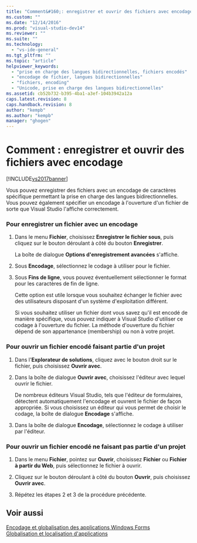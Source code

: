 ```yaml
---
title: "Comment&#160;: enregistrer et ouvrir des fichiers avec encodage | Microsoft Docs"
ms.custom: ""
ms.date: "12/14/2016"
ms.prod: "visual-studio-dev14"
ms.reviewer: ""
ms.suite: ""
ms.technology: 
  - "vs-ide-general"
ms.tgt_pltfrm: ""
ms.topic: "article"
helpviewer_keywords: 
  - "prise en charge des langues bidirectionnelles, fichiers encodés"
  - "encodage de fichier, langues bidirectionnelles"
  - "fichiers, encoding"
  - "Unicode, prise en charge des langues bidirectionnelles"
ms.assetid: cb52b732-b395-4ba1-a3ef-104b3942a12a
caps.latest.revision: 8
caps.handback.revision: 8
author: "kempb"
ms.author: "kempb"
manager: "ghogen"
---
```

# Comment&#160;: enregistrer et ouvrir des fichiers avec encodage
[!INCLUDE[vs2017banner](../code-quality/includes/vs2017banner.md)]

Vous pouvez enregistrer des fichiers avec un encodage de caractères spécifique permettant la prise en charge des langues bidirectionnelles.  Vous pouvez également spécifier un encodage à l'ouverture d'un fichier de sorte que Visual Studio l'affiche correctement.  
  
### Pour enregistrer un fichier avec un encodage  
  
1.  Dans le menu **Fichier**, choisissez **Enregistrer le fichier sous**, puis cliquez sur le bouton déroulant à côté du bouton **Enregistrer**.  
  
     La boîte de dialogue **Options d'enregistrement avancées** s'affiche.  
  
2.  Sous **Encodage**, sélectionnez le codage à utiliser pour le fichier.  
  
3.  Sous **Fins de ligne**, vous pouvez éventuellement sélectionner le format pour les caractères de fin de ligne.  
  
     Cette option est utile lorsque vous souhaitez échanger le fichier avec des utilisateurs disposant d'un système d'exploitation différent.  
  
     Si vous souhaitez utiliser un fichier dont vous savez qu'il est encodé de manière spécifique, vous pouvez indiquer à Visual Studio d'utiliser ce codage à l'ouverture du fichier.  La méthode d'ouverture du fichier dépend de son appartenance \(membership\) ou non à votre projet.  
  
### Pour ouvrir un fichier encodé faisant partie d'un projet  
  
1.  Dans l'**Explorateur de solutions**, cliquez avec le bouton droit sur le fichier, puis choisissez **Ouvrir avec**.  
  
2.  Dans la boîte de dialogue **Ouvrir avec**, choisissez l'éditeur avec lequel ouvrir le fichier.  
  
     De nombreux éditeurs Visual Studio, tels que l'éditeur de formulaires, détectent automatiquement l'encodage et ouvrent le fichier de façon appropriée.  Si vous choisissez un éditeur qui vous permet de choisir le codage, la boîte de dialogue **Encodage** s'affiche.  
  
3.  Dans la boîte de dialogue **Encodage**, sélectionnez le codage à utiliser par l'éditeur.  
  
### Pour ouvrir un fichier encodé ne faisant pas partie d'un projet  
  
1.  Dans le menu **Fichier**, pointez sur **Ouvrir**, choisissez **Fichier** ou **Fichier à partir du Web**, puis sélectionnez le fichier à ouvrir.  
  
2.  Cliquez sur le bouton déroulant à côté du bouton **Ouvrir**, puis choisissez **Ouvrir avec**.  
  
3.  Répétez les étapes 2 et 3 de la procédure précédente.  
  
## Voir aussi  
 [Encodage et globalisation des applications Windows Forms](../Topic/Encoding%20and%20Windows%20Forms%20Globalization.md)   
 [Globalisation et localisation d'applications](../ide/globalizing-and-localizing-applications.md)